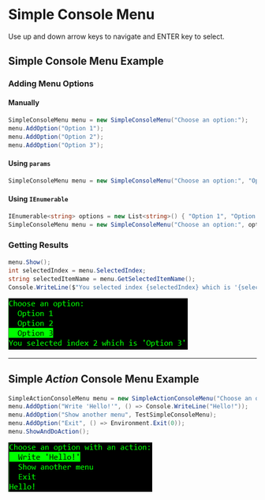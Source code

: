 # Simple Console Menu

Use up and down arrow keys to navigate and ENTER key to select.

## Simple Console Menu Example

### Adding Menu Options

#### Manually
```cs
SimpleConsoleMenu menu = new SimpleConsoleMenu("Choose an option:");
menu.AddOption("Option 1");
menu.AddOption("Option 2");
menu.AddOption("Option 3");
```
#### Using `params`

```cs
SimpleConsoleMenu menu = new SimpleConsoleMenu("Choose an option:", "Option 1", "Option 2", "Option 3");
```

#### Using `IEnumerable`

```cs
IEnumerable<string> options = new List<string>() { "Option 1", "Option 2", "Option 3" };
SimpleConsoleMenu menu = new SimpleConsoleMenu("Choose an option:", options);
```

### Getting Results

```cs
menu.Show();
int selectedIndex = menu.SelectedIndex;
string selectedItemName = menu.GetSelectedItemName();
Console.WriteLine($"You selected index {selectedIndex} which is '{selectedItemName}'");
```

![](media/SimpleExampleScreenshot.png)

---
## Simple *Action* Console Menu Example

```cs
SimpleActionConsoleMenu menu = new SimpleActionConsoleMenu("Choose an option with an action:");
menu.AddOption("Write 'Hello!'", () => Console.WriteLine("Hello!"));
menu.AddOption("Show another menu", TestSimpleConsoleMenu);
menu.AddOption("Exit", () => Environment.Exit(0));
menu.ShowAndDoAction();
```

![](media/ActionExampleScreenshot.png)